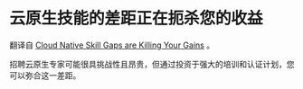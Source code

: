 # 云原生技能的差距正在扼杀您的收益

翻译自 [Cloud Native Skill Gaps are Killing Your Gains](https://thenewstack.io/cloud-native-skill-gaps-are-killing-your-gains/) 。

招聘云原生专家可能很具挑战性且昂贵，但通过投资于强大的培训和认证计划，您可以弥合这一差距。